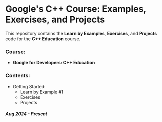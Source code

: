 # Google's C++ Course: Examples, Exercises, and Projects

This repository contains the **Learn by Examples**, **Exercises**, and **Projects** code for the **C++ Education** course.

### Course:
  - **Google for Developers: C++ Education**

### Contents:
  - Getting Started:
    - Learn by Example #1
    - Exercises
    - Projects

##### *Aug 2024 - Present*
